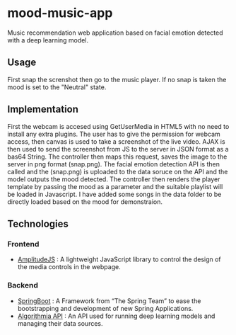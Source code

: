 # mood-music-app
Music recommendation web application based on facial emotion detected with a deep learning model. 

## Usage
First snap the screnshot then go to the music player. If no snap is taken the mood is set to the "Neutral" state.

## Implementation
First the webcam is accesed using GetUserMedia in HTML5 with no need to install any extra plugins. The user has to give the permission for webcam access, then canvas is used to take a screenshot of the live video. AJAX is then used to send the screenshot from JS to the server in JSON format as a bas64 String. The controller then maps this request, saves the image to the server in png format (snap.png). The facial emotion detection API is then called and the (snap.png) is uploaded to the data soruce on the API and the model outputs the mood detected. The controller then renders the player template by passing the mood as a parameter and the suitable playlist will be loaded in Javascript. I have added some songs in the data folder to be directly loaded based on the mood for demonstraion.

## Technologies
### Frontend
* [AmplitudeJS](https://github.com/521dimensions/amplitudejs) : A lightweight JavaScript library to control the design of the media controls in the webpage. 

### Backend
 * [SpringBoot](https://spring.io/projects/spring-boot) : A Framework from “The Spring Team” to ease the bootstrapping and development of new Spring Applications.
 * [Algorithmia API](https://algorithmia.com/) : An API used for running deep learning models and managing their data sources. 
 

